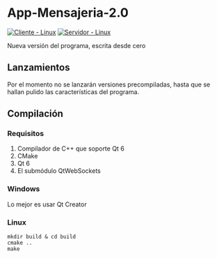 # App-Mensajeria-2.0
[![Cliente - Linux](https://github.com/GrageraE/App-Mensajeria-2.0/actions/workflows/Cliente-linux-cmake.yml/badge.svg)](https://github.com/GrageraE/App-Mensajeria-2.0/actions/workflows/Cliente-linux-cmake.yml)
[![Servidor - Linux](https://github.com/GrageraE/App-Mensajeria-2.0/actions/workflows/Servidor-linux-cmake.yml/badge.svg)](https://github.com/GrageraE/App-Mensajeria-2.0/actions/workflows/Servidor-linux-cmake.yml)

Nueva versión del programa, escrita desde cero
## Lanzamientos
Por el momento no se lanzarán versiones precompiladas, hasta que se hallan pulido las características del programa.
## Compilación
### Requisitos
1. Compilador de C++ que soporte Qt 6
2. CMake
3. Qt 6
4. El submódulo QtWebSockets
### Windows
Lo mejor es usar Qt Creator
### Linux
```
mkdir build & cd build
cmake ..
make
```
